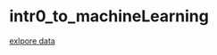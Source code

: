 # intr0_to_machineLearning
[exlpore data](https://www.kaggle.com/rudrakumawat22/exercise-explore-your-data)
